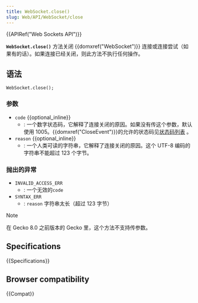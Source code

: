 ```yaml
---
title: WebSocket.close()
slug: Web/API/WebSocket/close
---
```


{{APIRef("Web Sockets API")}}

**`WebSocket.close()`** 方法关闭 {{domxref("WebSocket")}} 连接或连接尝试（如果有的话）。如果连接已经关闭，则此方法不执行任何操作。

## 语法

```
WebSocket.close();
```

### 参数

- `code` {{optional_inline}}
  - : 一个数字状态码，它解释了连接关闭的原因。如果没有传这个参数，默认使用 1005。{{domxref("CloseEvent")}}的允许的状态码见[状态码列表](/zh-CN/docs/Web/API/CloseEvent#Status_codes) 。
- `reason` {{optional_inline}}
  - : 一个人类可读的字符串，它解释了连接关闭的原因。这个 UTF-8 编码的字符串不能超过 123 个字节。

### 抛出的异常

- `INVALID_ACCESS_ERR`
  - : 一个无效的`code`
- `SYNTAX_ERR`
  - : `reason` 字符串太长（超过 123 字节）

> [!NOTE]
> 在 Gecko 8.0 之前版本的 Gecko 里，这个方法不支持传参数。

## Specifications

{{Specifications}}

## Browser compatibility

{{Compat}}
